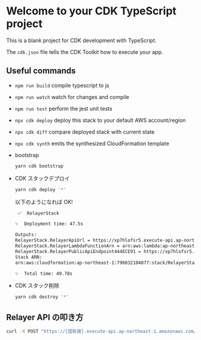 # Welcome to your CDK TypeScript project

This is a blank project for CDK development with TypeScript.

The `cdk.json` file tells the CDK Toolkit how to execute your app.

## Useful commands

- `npm run build` compile typescript to js
- `npm run watch` watch for changes and compile
- `npm run test` perform the jest unit tests
- `npx cdk deploy` deploy this stack to your default AWS account/region
- `npx cdk diff` compare deployed stack with current state
- `npx cdk synth` emits the synthesized CloudFormation template

- bootstrap

  ```bash
  yarn cdk bootstrap
  ```

- CDK スタックデプロイ

  ```bash
  yarn cdk deploy '*'
  ```

  以下のようになれば OK!

  ```bash
   ✅  RelayerStack

  ✨  Deployment time: 47.5s

  Outputs:
  RelayerStack.RelayerApiUrl = https://xp7hlofsr5.execute-api.ap-northeast-1.amazonaws.com/prod/
  RelayerStack.RelayerLambdaFunctionArn = arn:aws:lambda:ap-northeast-1:796032104877:function:RelayerStack-RelayerLambdaFunction73C9AE35-XUouseTYgE8P
  RelayerStack.RelayerPublicApiEndpoint444ECE91 = https://xp7hlofsr5.execute-api.ap-northeast-1.amazonaws.com/prod/
  Stack ARN:
  arn:aws:cloudformation:ap-northeast-1:796032104877:stack/RelayerStack/fd4e5931-466b-11ef-b811-0a7f1d45a6bf

  ✨  Total time: 49.78s
  ```

- CDK スタック削除

  ```bash
  yarn cdk destroy '*'
  ```

## Relayer API の叩き方

```bash
curl -X POST "https://[固有値].execute-api.ap-northeast-1.amazonaws.com/prod/relayer" -H "Content-Type: application/json" -H "x-api-key: [固有値]" -d @packages/cdk/data/request.json
```
